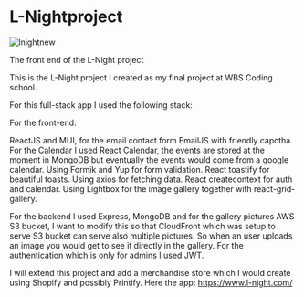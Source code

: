 # L-Nightproject

![lnightnew](https://github.com/rohms/L-Nightproject-frontend/assets/86847314/e042abd2-4c56-4959-9e7d-67b3a6aa3a16)


The front end of the L-Night project

This is the L-Night project I created as my final project at WBS Coding school.

For this full-stack app I used the following stack:

For the front-end: 

ReactJS and MUI, for the email contact form EmailJS with friendly capctha.
For the Calendar I used React Calendar, the events are stored at the moment in MongoDB but eventually the events would come from a google calendar.
Using Formik and Yup for form validation. React toastify for beautiful toasts. Using axios for fetching data. React createcontext for auth and calendar.
Using Lightbox for the image gallery together with react-grid-gallery.

For the backend I used Express, MongoDB and for the gallery pictures AWS S3 bucket, I want to modify this so that CloudFront which was setup to serve S3 bucket can serve also multiple pictures. So when an user uploads an image you would get to see it directly in the gallery.
For the authentication which is only for admins I used JWT.

I will extend this project and add a merchandise store which I would create using Shopify and possibly Printify.
Here the app: https://www.l-night.com/
